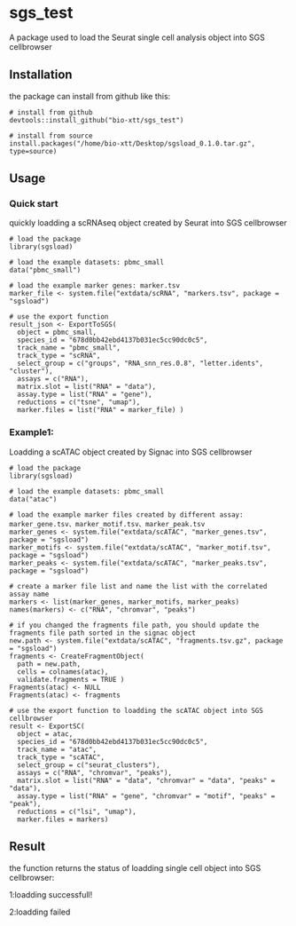 # sgs_test
A package used to load the Seurat single cell analysis object into SGS cellbrowser


## Installation
the package can install from github like this:

```
# install from github
devtools::install_github("bio-xtt/sgs_test") 

# install from source
install.packages("/home/bio-xtt/Desktop/sgsload_0.1.0.tar.gz", type=source)
```


## Usage

### Quick start
quickly loadding a scRNAseq object created by Seurat into SGS cellbrowser

```
# load the package
library(sgsload)

# load the example datasets: pbmc_small
data("pbmc_small")

# load the example marker genes: marker.tsv
marker_file <- system.file("extdata/scRNA", "markers.tsv", package = "sgsload")

# use the export function
result_json <- ExportToSGS(
  object = pbmc_small,
  species_id = "678d0bb42ebd4137b031ec5cc90dc0c5",
  track_name = "pbmc_small",
  track_type = "scRNA",
  select_group = c("groups", "RNA_snn_res.0.8", "letter.idents", "cluster"),
  assays = c("RNA"),
  matrix.slot = list("RNA" = "data"),
  assay.type = list("RNA" = "gene"),
  reductions = c("tsne", "umap"),
  marker.files = list("RNA" = marker_file) )
```


### Example1:
Loadding a scATAC object created by Signac into SGS cellbrowser 


```
# load the package
library(sgsload)

# load the example datasets: pbmc_small
data("atac")

# load the example marker files created by different assay: marker_gene.tsv、marker_motif.tsv、marker_peak.tsv
marker_genes <- system.file("extdata/scATAC", "marker_genes.tsv", package = "sgsload")
marker_motifs <- system.file("extdata/scATAC", "marker_motif.tsv", package = "sgsload")
marker_peaks <- system.file("extdata/scATAC", "marker_peaks.tsv", package = "sgsload")

# create a marker file list and name the list with the correlated assay name
markers <- list(marker_genes, marker_motifs, marker_peaks)
names(markers) <- c("RNA", "chromvar", "peaks")

# if you changed the fragments file path, you should update the fragments file path sorted in the signac object
new.path <- system.file("extdata/scATAC", "fragments.tsv.gz", package = "sgsload")
fragments <- CreateFragmentObject(
  path = new.path,
  cells = colnames(atac),
  validate.fragments = TRUE )
Fragments(atac) <- NULL
Fragments(atac) <- fragments

# use the export function to loadding the scATAC object into SGS cellbrowser
result <- ExportSC(
  object = atac,
  species_id = "678d0bb42ebd4137b031ec5cc90dc0c5",
  track_name = "atac",
  track_type = "scATAC",
  select_group = c("seurat_clusters"),
  assays = c("RNA", "chromvar", "peaks"),
  matrix.slot = list("RNA" = "data", "chromvar" = "data", "peaks" = "data"),
  assay.type = list("RNA" = "gene", "chromvar" = "motif", "peaks" = "peak"),
  reductions = c("lsi", "umap"),
  marker.files = markers)
```


## Result
the function returns the status of loadding single cell object into SGS cellbrowser:  

1:loadding successfull!  

2:loadding failed  
                    




